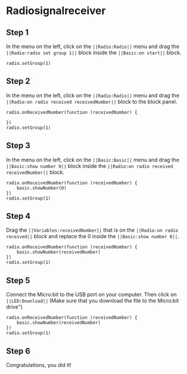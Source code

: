 # Radiosignalreceiver
## Step 1

In the menu on the left, click on the ``||Radio:Radio||`` menu and drag the ``||Radio:radio set group 1||`` block inside the ``||Basic:on start||`` block.
 ```blocks
 radio.setGroup(1)
```

## Step 2
In the menu on the left, click on the ``||Radio:Radio||`` menu and drag the ``||Radio:on radio received receivedNumber||`` block to the block panel.
```blocks
radio.onReceivedNumber(function (receivedNumber) {
	
})
radio.setGroup(1)
```

## Step 3
In the menu on the left, click on the ``||Basic:Basic||`` menu and drag the ``||Basic:show number 0||`` block inside the ``||Radio:on radio received receivedNumber||`` block. 
```blocks
radio.onReceivedNumber(function (receivedNumber) {
    basic.showNumber(0)
})
radio.setGroup(1)
```

## Step 4
Drag the ``||Variables:receivedNumber||`` that is on the ``||Radio:on radio received||`` block and replace the 0 inside the ``||Basic:show number 0||``.
```blocks
radio.onReceivedNumber(function (receivedNumber) {
    basic.showNumber(receivedNumber)
})
radio.setGroup(1)
```

## Step 5
Connect the Micro:bit to the USB port on your computer. Then click on ``||LED:Download||`` (Make sure that you download the file to the Micro:bit drive")
```blocks
radio.onReceivedNumber(function (receivedNumber) {
    basic.showNumber(receivedNumber)
})
radio.setGroup(1)
```
## Step 6
Congratulations, you did it!